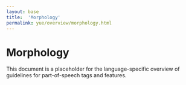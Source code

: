 ```yaml
---
layout: base
title:  'Morphology'
permalink: yue/overview/morphology.html
---
```


# Morphology

This document is a placeholder for the language-specific overview of
guidelines for part-of-speech tags and features.
